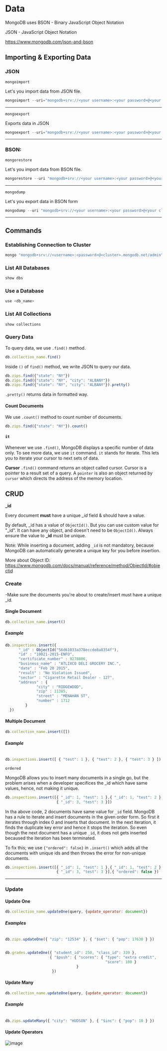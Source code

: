 # Data

MongoDB uses BSON - Binary JavaScript Object Notation

JSON - JavaScript Object Notation 

https://www.mongodb.com/json-and-bson

## Importing & Exporting Data

### JSON 

```mongoimport```

Let's you import data from JSON file.

```javascript
mongoimport --uri="mongodb+srv://<your username>:<your password>@<your cluster>.mongodb.net/sample_supplies" --drop sales.json
```

---

```mongoexport```

Exports data in JSON

```javascript
mongoexport --uri="mongodb+srv://<your username>:<your password>@<your cluster>.mongodb.net/sample_supplies" --collection=sales --out=sales.json
```

---

### BSON:

```mongorestore```

Let's you import data from BSON file.

```javascript
mongorestore --uri "mongodb+srv://<your username>:<your password>@<your cluster>.mongodb.net/sample_supplies"  --drop dump
```

---

```mongodump``` 

Let's you export data in BSON form 

```javascript
mongodump --uri "mongodb+srv://<your username>:<your password>@<your cluster>.mongodb.net/sample_supplies"
```

---


## Commands

### Establishing Connection to Cluster

```js
mongo "mongodb+srv://<username>:<password>@<cluster>.mongodb.net/admin"
```

### List All Databases

```js
show dbs
```

### Use a Database

```js
use <db_name>
```

### List All Collections

```js
show collections
```

### Query Data 

To query data, we use ```.find()``` method.

```js
db.collection_name.find()
```

Inside ```()``` of ```find()``` method, we write JSON to query our data.

```js
db.zips.find({"state": "NY"})
db.zips.find({"state": "NY", "city": "ALBANY"})
db.zips.find({"state": "NY", "city": "ALBANY"}).pretty()
```

```.pretty()``` returns data in formatted way.


#### Count Documents

We use ```.count()``` method to count number of documents.

```js
db.zips.find({"state": "NY"}).count()
```

#### ```it```

Whenever we use ```.find()```, MongoDB displays a specific number of data only. To see more data, we use ```it``` command.
```it``` stands for iterate. This lets you to iterate your cursor to next sets of data.

**Cursor**
```.find()``` command returns an object called cursor. Cursor is a pointer to a result set of a query.
A ```pointer``` is also an object returned by ```cursor``` which directs the address of the memory location.


## CRUD

**_id**

Every document **must** have a unique *_id* field & should have a value.

By default, _id has a value of ```ObjectId()```. But you can use custom value for "_id". It can have any object, and doesn't need to be ```ObjectId()```. Always ensure the value to **_id** must be unique. 

Note: While inserting a document, adding ```_id``` is not mandatory, because MongoDB can automatically generate a unique key for you before insertion. 

More about Object ID: https://www.mongodb.com/docs/manual/reference/method/ObjectId/#objectid

### Create

-Make sure the documents you're about to create/insert must have a unique _id.

#### Single Document

```js
db.collection_name.insert()
```

##### Example

```js
db.inspections.insert({
      "_id" : ObjectId("56d61033a378eccde8a8354f"),
      "id" : "10021-2015-ENFO",
      "certificate_number" : 9278806,
      "business_name" : "ATLIXCO DELI GROCERY INC.",
      "date" : "Feb 20 2015",
      "result" : "No Violation Issued",
      "sector" : "Cigarette Retail Dealer - 127",
      "address" : {
              "city" : "RIDGEWOOD",
              "zip" : 11385,
              "street" : "MENAHAN ST",
              "number" : 1712
         }
  })
```

#### Multiple Document

```js
db.collection_name.insert([])
```

##### Example

```js

db.inspections.insert([ { "test": 1 }, { "test": 2 }, { "test": 3 } ])
```

```ordered```

MongoDB allows you to insert many documents in a single go, but the problem arises when a developer specifices the _id which have same values, hence, not making it unique. 

```js
db.inspections.insert([{ "_id": 1, "test": 1 },{ "_id": 1, "test": 2 },
                       { "_id": 3, "test": 3 }])
```

In tha above code, 2 documents have same value for ```_id``` field. MongoDB has a rule to iterate and insert documents in the given order form. So first it iterates through index 0 and inserts that document. In the next iteration, it finds the duplicate key error and hence it stops the iteration. So even though the next document has a unique ```_id```, it does not gets inserted becaused the iteration has been terminated. 

To fix this; we use ```{"ordered": false}``` in ```.insert()``` which adds all the documents with unique ids and then throws the error for non-unique documents.

```js
db.inspections.insert([{ "_id": 1, "test": 1 },{ "_id": 1, "test": 2 },
                       { "_id": 3, "test": 3 }],{ "ordered": false })
```

---

### Update

#### Update One

```js
db.collection_name.updateOne(query, {update_operator: document})
```

##### Examples

```js

db.zips.updateOne({ "zip": "12534" }, { "$set": { "pop": 17630 } })
```

```js

db.grades.updateOne({ "student_id": 250, "class_id": 339 },
                    { "$push": { "scores": { "type": "extra credit",
                                             "score": 100 }
                                }
                     })
```


#### Update Many

```js
db.collection_name.updateOne(query, {update_operator: document})
```

##### Example

```js

db.zips.updateMany({ "city": "HUDSON" }, { "$inc": { "pop": 10 } })
```


#### Update Operators

![image](https://user-images.githubusercontent.com/28825619/186328480-399aabb9-4aeb-4af2-9cbf-b2cdb30032a8.png)

